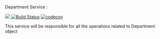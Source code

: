 
Department Service : 

![](https://reposs.herokuapp.com/?path=CocoaPods/Specs)
[![Build Status](https://travis-ci.org/repocloudsea/department-service.svg?branch=master)](https://travis-ci.org/repocloudsea/department-service)
[![codecov](https://codecov.io/gh/repocloudsea/department-service/branch/master/graph/badge.svg)](https://codecov.io/gh/repocloudsea/department-service)

This service will be responsible for all the operations related to Department object
